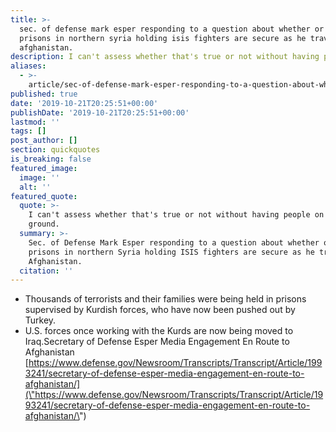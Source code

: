 ```yaml
---
title: >-
  sec. of defense mark esper responding to a question about whether or not
  prisons in northern syria holding isis fighters are secure as he traveled to
  afghanistan.
description: I can't assess whether that's true or not without having people on the ground.
aliases:
  - >-
    article/sec-of-defense-mark-esper-responding-to-a-question-about-whether-or-not-prisons-in-northern-syria-holding-isis-fighters-are-secure-as-he-traveled-to-afghanistan/
published: true
date: '2019-10-21T20:25:51+00:00'
publishDate: '2019-10-21T20:25:51+00:00'
lastmod: ''
tags: []
post_author: []
section: quickquotes
is_breaking: false
featured_image:
  image: ''
  alt: ''
featured_quote:
  quote: >-
    I can't assess whether that's true or not without having people on the
    ground.
  summary: >-
    Sec. of Defense Mark Esper responding to a question about whether or not
    prisons in northern Syria holding ISIS fighters are secure as he traveled to
    Afghanistan.
  citation: ''
---
```

*   Thousands of terrorists and their families were being held in prisons supervised by Kurdish forces, who have now been pushed out by Turkey.
*   U.S. forces once working with the Kurds are now being moved to Iraq.Secretary of Defense Esper Media Engagement En Route to Afghanistan  
    [https://www.defense.gov/Newsroom/Transcripts/Transcript/Article/1993241/secretary-of-defense-esper-media-engagement-en-route-to-afghanistan/](\"https://www.defense.gov/Newsroom/Transcripts/Transcript/Article/1993241/secretary-of-defense-esper-media-engagement-en-route-to-afghanistan/\")